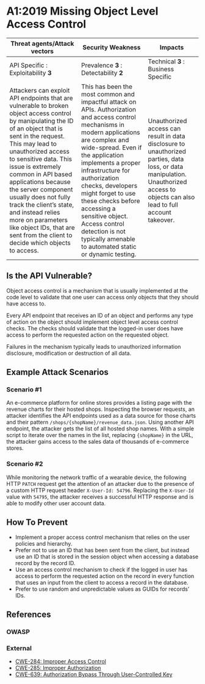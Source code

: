 A1:2019 Missing Object Level Access Control
===========================================

| Threat agents/Attack vectors | Security Weakness | Impacts |
| - | - | - |
| API Specific : Exploitability **3** | Prevalence **3** : Detectability **2** | Technical **3** : Business Specific |
| Attackers can exploit API endpoints that are vulnerable to broken object access control by manipulating the ID of an object that is sent in the request. This may lead to unauthorized access to sensitive data. This issue is extremely common in API based applications because the server component usually does not fully track the client’s state, and instead relies more on parameters like object IDs, that are sent from the client to decide which objects to access. | This has been the most common and impactful attack on APIs. Authorization and access control mechanisms in modern applications are complex and wide-spread. Even if the application implements a proper infrastructure for authorization checks, developers might forget to use these checks before accessing a sensitive object. Access control detection is not typically amenable to automated static or dynamic testing. | Unauthorized access can result in data disclosure to unauthorized parties, data loss, or data manipulation. Unauthorized access to objects can also lead to full account takeover. |

## Is the API Vulnerable?

Object access control is a mechanism that is usually implemented at the code
level to validate that one user can access only objects that they should have
access to.

Every API endpoint that receives an ID of an object and performs any type of
action on the object should implement object level access control checks. The
checks should validate that the logged-in user does have access to perform the
requested action on the requested object.

Failures in the mechanism typically leads to unauthorized information
disclosure, modification or destruction of all data.

## Example Attack Scenarios

### Scenario #1

An e-commerce platform for online stores provides a listing page with the
revenue charts for their hosted shops. Inspecting the browser requests, an
attacker identifies the API endpoints used as a data source for those charts
and their pattern `/shops/{shopName}/revenue_data.json`. Using another API
endpoint, the attacker gets the list of all hosted shop names. With a simple
script to iterate over the names in the list, replacing `{shopName}` in the URL,
the attacker gains access to the sales data of thousands of e-commerce stores.

### Scenario #2

While monitoring the network traffic of a wearable device, the following HTTP
`PATCH` request get the attention of an attacker due to the presence of a custom
HTTP request header `X-User-Id: 54796`. Replacing the `X-User-Id` value with
`54795`, the attacker receives a successful HTTP response and is able to modify
other user account data.

## How To Prevent

* Implement a proper access control mechanism that relies on the user policies
  and hierarchy.
* Prefer not to use an ID that has been sent from the client, but instead use an
  ID that is stored in the session object when accessing a database record by
  the record ID.
* Use an access control mechanism to check if the logged in user has access to
  perform the requested action on the record in every function that uses an
  input from the client to access a record in the database.
* Prefer to use random and unpredictable values as GUIDs for records’ IDs.

## References

### OWASP

### External

* [CWE-284: Improper Access Control][1]
* [CWE-285: Improper Authorization][2]
* [CWE-639: Authorization Bypass Through User-Controlled Key][3]

[1]: https://cwe.mitre.org/data/definitions/284.html
[2]: https://cwe.mitre.org/data/definitions/285.html
[3]: https://cwe.mitre.org/data/definitions/639.html
